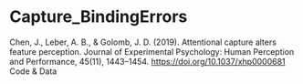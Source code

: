 # Capture_BindingErrors

Chen, J., Leber, A. B., & Golomb, J. D. (2019). Attentional capture alters feature perception. Journal of Experimental Psychology: Human Perception and Performance, 45(11), 1443–1454. https://doi.org/10.1037/xhp0000681
Code & Data
